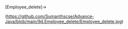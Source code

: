 [Employee_delete]->

(https://github.com/Sumanthscse/Advance-Java/blob/main/9d.Employee_delete/Employee_delete.jpg)
